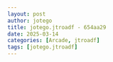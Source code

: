 ```yaml
---
layout: post
author: jotego
title: jotego.jtroadf - 654aa29
date: 2025-03-14
categories: [Arcade, jtroadf]
tags: [jotego.jtroadf]
---
```


